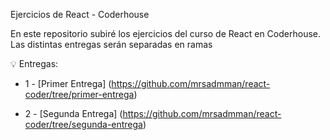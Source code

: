 Ejercicios de React - Coderhouse

En este repositorio subiré los ejercicios del curso de React en Coderhouse. Las distintas entregas serán separadas en ramas

💡 Entregas:

- 1 - [Primer Entrega] (https://github.com/mrsadmman/react-coder/tree/primer-entrega)

- 2 - [Segunda Entrega] (https://github.com/mrsadmman/react-coder/tree/segunda-entrega)
